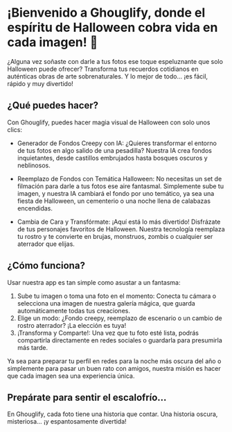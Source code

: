# ¡Bienvenido a Ghouglify, donde el espíritu de Halloween cobra vida en cada imagen! 🎃

¿Alguna vez soñaste con darle a tus fotos ese toque espeluznante que solo Halloween puede ofrecer? Transforma tus recuerdos cotidianos en auténticas obras de arte sobrenaturales. Y lo mejor de todo… ¡es fácil, rápido y muy divertido!

## ¿Qué puedes hacer?
Con Ghouglify, puedes hacer magia visual de Halloween con solo unos clics:

- Generador de Fondos Creepy con IA: ¿Quieres transformar el entorno de tus fotos en algo salido de una pesadilla? Nuestra IA crea fondos inquietantes, desde castillos embrujados hasta bosques oscuros y neblinosos.

- Reemplazo de Fondos con Temática Halloween: No necesitas un set de filmación para darle a tus fotos ese aire fantasmal. Simplemente sube tu imagen, y nuestra IA cambiará el fondo por uno temático, ya sea una fiesta de Halloween, un cementerio o una noche llena de calabazas encendidas.

- Cambia de Cara y Transfórmate: ¡Aquí está lo más divertido! Disfrázate de tus personajes favoritos de Halloween. Nuestra tecnología reemplaza tu rostro y te convierte en brujas, monstruos, zombis o cualquier ser aterrador que elijas.

## ¿Cómo funciona?
Usar nuestra app es tan simple como asustar a un fantasma:

1. Sube tu imagen o toma una foto en el momento: Conecta tu cámara o selecciona una imagen de nuestra galería mágica, que guarda automáticamente todas tus creaciones.
2. Elige un modo: ¿Fondo creepy, reemplazo de escenario o un cambio de rostro aterrador? ¡La elección es tuya!
3. ¡Transforma y Comparte!: Una vez que tu foto esté lista, podrás compartirla directamente en redes sociales o guardarla para presumirla más tarde.

 Ya sea para preparar tu perfil en redes para la noche más oscura del año o simplemente para pasar un buen rato con amigos, nuestra misión es hacer que cada imagen sea una experiencia única.

## Prepárate para sentir el escalofrío…

En Ghouglify, cada foto tiene una historia que contar. Una historia oscura, misteriosa… ¡y espantosamente divertida!

